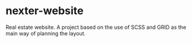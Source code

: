 # nexter-website

Real estate website.
A project based on the use of SCSS and GRID as the main way of planning the layout.

